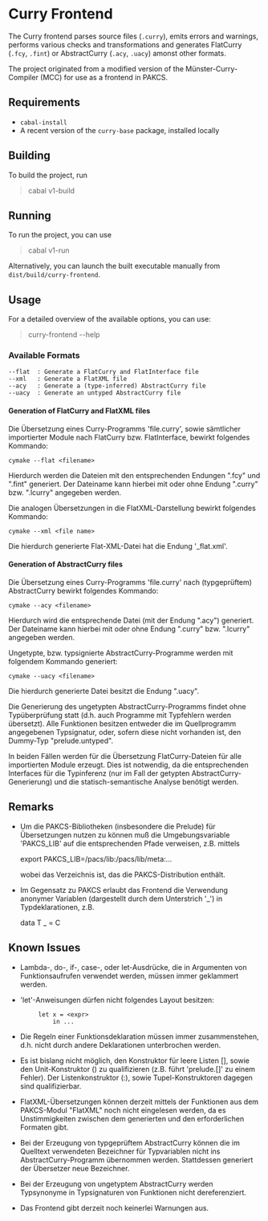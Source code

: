 # Curry Frontend

The Curry frontend parses source files (`.curry`), emits errors and
warnings, performs various checks and transformations and 
generates FlatCurry (`.fcy`, `.fint`) or AbstractCurry (`.acy`, `.uacy`) amonst other formats.

The project originated from a modified version of the
Münster-Curry-Compiler (MCC) for use as a frontend in PAKCS.

## Requirements

* `cabal-install`
* A recent version of the `curry-base` package, installed locally

## Building

To build the project, run

> cabal v1-build

## Running

To run the project, you can use

> cabal v1-run

Alternatively, you can launch the built executable manually from `dist/build/curry-frontend`.

## Usage

For a detailed overview of the available options, you can use:

> curry-frontend --help

### Available Formats

```
--flat  : Generate a FlatCurry and FlatInterface file
--xml   : Generate a FlatXML file
--acy   : Generate a (type-inferred) AbstractCurry file
--uacy  : Generate an untyped AbstractCurry file
```

#### Generation of FlatCurry and FlatXML files

Die Übersetzung eines Curry-Programms 'file.curry', sowie sämtlicher
importierter Module nach FlatCurry bzw. FlatInterface, bewirkt folgendes
Kommando:

	cymake --flat <filename>

Hierdurch werden die Dateien mit den entsprechenden Endungen ".fcy" und
".fint" generiert. Der Dateiname <filename> kann hierbei mit oder ohne 
Endung ".curry" bzw. ".lcurry" angegeben werden.

Die analogen Übersetzungen in die FlatXML-Darstellung bewirkt folgendes
Kommando:

	cymake --xml <file name>

Die hierdurch generierte Flat-XML-Datei hat die Endung '_flat.xml'.

#### Generation of AbstractCurry files

Die Übersetzung eines Curry-Programms 'file.curry' nach (typgeprüftem)
AbstractCurry bewirkt folgendes Kommando:

	cymake --acy <filename>

Hierdurch wird die entsprechende Datei (mit der Endung ".acy") generiert.
Der Dateiname <filename> kann hierbei mit oder ohne Endung ".curry" bzw.
".lcurry" angegeben werden.

Ungetypte, bzw. typsignierte AbstractCurry-Programme werden mit folgendem
Kommando generiert:

	cymake --uacy <filename>

Die hierdurch generierte Datei besitzt die Endung ".uacy".

Die Generierung des ungetypten AbstractCurry-Programms findet ohne
Typüberprüfung statt (d.h. auch Programme mit Typfehlern werden übersetzt).
Alle Funktionen besitzen entweder die im Quellprogramm angegebenen Typsignatur,
oder, sofern diese nicht vorhanden ist, den Dummy-Typ "prelude.untyped".

In beiden Fällen werden für die Übersetzung FlatCurry-Dateien 
für alle importierten Module erzeugt. Dies ist notwendig, da die 
entsprechenden Interfaces für die Typinferenz (nur im Fall der getypten 
AbstractCurry-Generierung) und die statisch-semantische Analyse benötigt 
werden.

## Remarks

- Um die PAKCS-Bibliotheken (insbesondere die Prelude) für Übersetzungen 
  nutzen zu können muß die Umgebungsvariable 'PAKCS_LIB' auf die
  entsprechenden Pfade verweisen, z.B. mittels

	export PAKCS_LIB=<pakcs path>/pacs/lib:<pakcs path>/pacs/lib/meta:...

  wobei <pakcs path> das Verzeichnis ist, das die PAKCS-Distribution
  enthält.

- Im Gegensatz zu PAKCS erlaubt das Frontend die Verwendung anonymer
  Variablen (dargestellt durch dem Unterstrich '_') in Typdeklarationen,
  z.B.

	data T _ = C

## Known Issues

- Lambda-, do-, if-, case-, oder let-Ausdrücke, die in Argumenten von
  Funktionsaufrufen verwendet werden, müssen immer geklammert werden.

- 'let'-Anweisungen dürfen nicht folgendes Layout besitzen:

           let x = <expr>
               in ...

- Die Regeln einer Funktionsdeklaration müssen immer zusammenstehen, d.h.
  nicht durch andere Deklarationen unterbrochen werden.

- Es ist bislang nicht möglich, den Konstruktor für leere Listen [], sowie 
  den Unit-Konstruktor () zu qualifizieren (z.B. führt 'prelude.[]' zu 
  einem Fehler). Der Listenkonstruktor (:), sowie Tupel-Konstruktoren
  dagegen sind qualifizierbar.

- FlatXML-Übersetzungen können derzeit mittels der Funktionen aus dem
  PAKCS-Modul "FlatXML" noch nicht eingelesen werden, da es Unstimmigkeiten
  zwischen dem generierten und den erforderlichen Formaten gibt.

- Bei der Erzeugung von typgeprüftem AbstractCurry können die im Quelltext
  verwendeten Bezeichner für Typvariablen nicht ins AbstractCurry-Programm
  übernommen werden. Stattdessen generiert der Übersetzer neue
  Bezeichner.

- Bei der Erzeugung von ungetyptem AbstractCurry werden Typsynonyme in
  Typsignaturen von Funktionen nicht dereferenziert.

- Das Frontend gibt derzeit noch keinerlei Warnungen aus.
